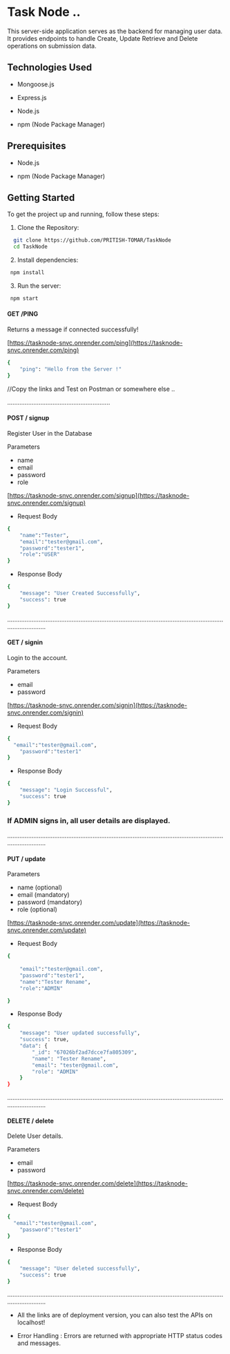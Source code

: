 
# Task Node .. 

This server-side application serves as the backend for managing user data. It provides endpoints to handle Create, Update Retrieve and Delete operations on submission data.



## Technologies Used

 * Mongoose.js

 * Express.js

 * Node.js

 * npm (Node Package Manager)


## Prerequisites

 * Node.js

 * npm (Node Package Manager)

## Getting Started

To get the project up and running, follow these steps:


1. Clone the Repository:

```bash
  git clone https://github.com/PRITISH-TOMAR/TaskNode
  cd TaskNode
```
2. Install dependencies:
```bash
 npm install
```
3. Run the server:
```bash
 npm start
```


#### GET /PING 

Returns a message if connected successfully!

[https://tasknode-snvc.onrender.com/ping](https://tasknode-snvc.onrender.com/ping)

```bash
{
    "ping": "Hello from the Server !"
}
```
//Copy the links and Test on Postman or somewhere else ..

...........................................................




#### POST / signup

Register User in the Database

Parameters
* name 
* email 
* password
* role


[https://tasknode-snvc.onrender.com/signup](https://tasknode-snvc.onrender.com/signup)

* Request Body
```bash
{
    "name":"Tester",
    "email":"tester@gmail.com",
    "password":"tester1",
    "role":"USER"
}

```
* Response Body
```bash
{
    "message": "User Created Successfully",
    "success": true
}

```

..................................................................................................................................................

#### GET / signin

Login to the account.

Parameters
* email 
* password


[https://tasknode-snvc.onrender.com/signin](https://tasknode-snvc.onrender.com/signin)

  * Request Body
```bash
{
  "email":"tester@gmail.com",
    "password":"tester1"
}

```
* Response Body
```bash
{
    "message": "Login Successful",
    "success": true
}
```


### If ADMIN signs in, all user details are displayed.
..................................................................................................................................................


#### PUT / update


Parameters
* name  (optional)
* email  (mandatory)
* password (mandatory)
* role (optional)


[https://tasknode-snvc.onrender.com/update](https://tasknode-snvc.onrender.com/update)


* Request Body
```bash
{
 
    "email":"tester@gmail.com",
    "password":"tester1",
    "name":"Tester Rename",
    "role":"ADMIN"

}
```
* Response Body
```bash
{
    "message": "User updated successfully",
    "success": true,
    "data": {
        "_id": "67026bf2ad7dcce7fa805309",
        "name": "Tester Rename",
        "email": "tester@gmail.com",
        "role": "ADMIN"
    }
}
```

..................................................................................................................................................

#### DELETE / delete

Delete User details.

Parameters
* email 
* password


[https://tasknode-snvc.onrender.com/delete](https://tasknode-snvc.onrender.com/delete)
  

* Request Body
```bash
{
  "email":"tester@gmail.com",
    "password":"tester1"
}
```
* Response Body
```bash
{
    "message": "User deleted successfully",
    "success": true
}
```

..................................................................................................................................................











* All the links are of deployment version, you can also test the APIs on localhost!

 
*  Error Handling : 
   Errors are returned with appropriate HTTP status codes and messages.
